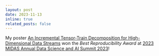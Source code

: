 ```yaml
---
layout: post
date: 2023-11-13 
inline: true
related_posts: false
---
```


My poster [An Incremental Tensor-Train Decomposition for High-Dimensional Data Streams](/assets/pdf/SIAM_CSE23Poster.pdf) won the *Best Reproducibility Award* at [2023 MIDAS Annual Data Science and AI Summit 2023](https://midas.umich.edu/events/midas-summit-2023/)!